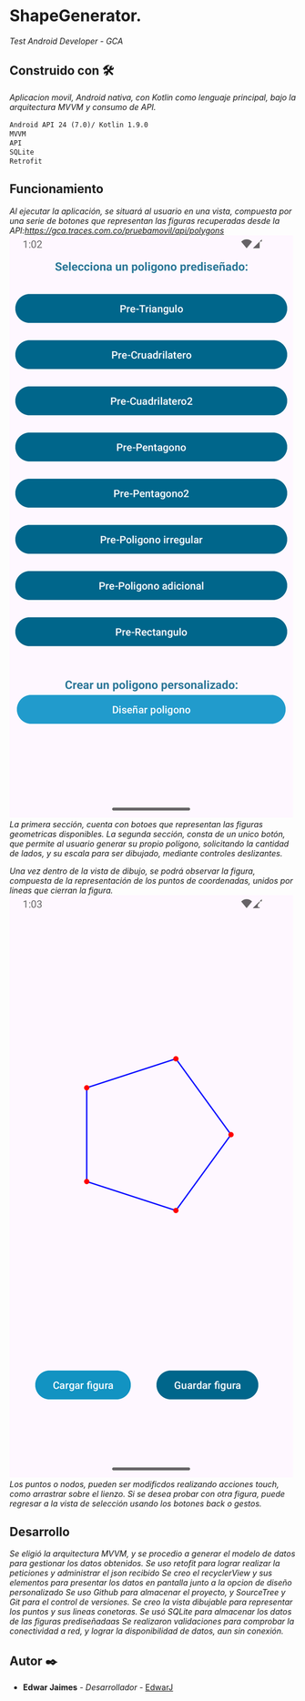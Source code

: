 # ShapeGenerator.

_Test Android Developer - GCA_

## Construido con 🛠️

_Aplicacion movil, Android nativa, con Kotlin como lenguaje principal, bajo la arquitectura MVVM y consumo de API._

    Android API 24 (7.0)/ Kotlin 1.9.0
    MVVM
    API
    SQLite
    Retrofit

## Funcionamiento

_Al ejecutar la aplicación, se situará al usuario en una vista, compuesta por una serie de botones_
_que representan las figuras recuperadas desde la API:https://gca.traces.com.co/pruebamovil/api/polygons_
![img.png](img.png)
_La primera sección, cuenta con botoes que representan las figuras geometricas disponibles._
_La segunda sección, consta de un unico botón, que permite al usuario generar su propio polígono,_
_solicitando la cantidad de lados, y su escala para ser dibujado, mediante controles deslizantes._

_Una vez dentro de la vista de dibujo, se podrá observar la figura, compuesta de la representación de_
_los puntos de coordenadas, unidos por lineas que cierran la figura. ![img_1.png](img_1.png)_
_Los puntos o nodos, pueden ser modificdos realizando acciones touch, como arrastrar sobre el lienzo._
_Si se desea probar con otra figura, puede regresar a la vista de selección usando los botones back o gestos._

## Desarrollo

_Se eligió la arquitectura MVVM, y se procedio a generar el modelo de datos para gestionar los datos obtenidos._
_Se uso retofit para lograr realizar la peticiones y administrar el json recibido_
_Se creo el recyclerView y sus elementos para presentar los datos en pantalla junto a la opcion de diseño personalizado_
_Se uso Github para almacenar el proyecto, y SourceTree y Git para el control de versiones._
_Se creo la vista dibujable para representar los puntos y sus lineas conetoras._
_Se usó SQLite para almacenar los datos de las figuras prediseñadaas_
_Se realizaron validaciones para comprobar la conectividad a red, y lograr la disponibilidad de datos, aun sin conexión._

## Autor ✒️

* **Edwar Jaimes** - *Desarrollador* - [EdwarJ](https://github.com/EdwarJaimes/EdwarJaimes)

